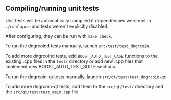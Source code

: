Compiling/running unit tests
------------------------------------

Unit tests will be automatically compiled if dependencies were met in `./configure`
and tests weren't explicitly disabled.

After configuring, they can be run with `make check`.

To run the dngrcoind tests manually, launch `src/test/test_dngrcoin`.

To add more dngrcoind tests, add `BOOST_AUTO_TEST_CASE` functions to the existing
.cpp files in the `test/` directory or add new .cpp files that
implement new BOOST_AUTO_TEST_SUITE sections.

To run the dngrcoin-qt tests manually, launch `src/qt/test/test_dngrcoin-qt`

To add more dngrcoin-qt tests, add them to the `src/qt/test/` directory and
the `src/qt/test/test_main.cpp` file.
